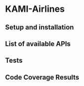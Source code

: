 # KAMI-Airlines

## Setup and installation

## List of available APIs

## Tests

## Code Coverage Results
